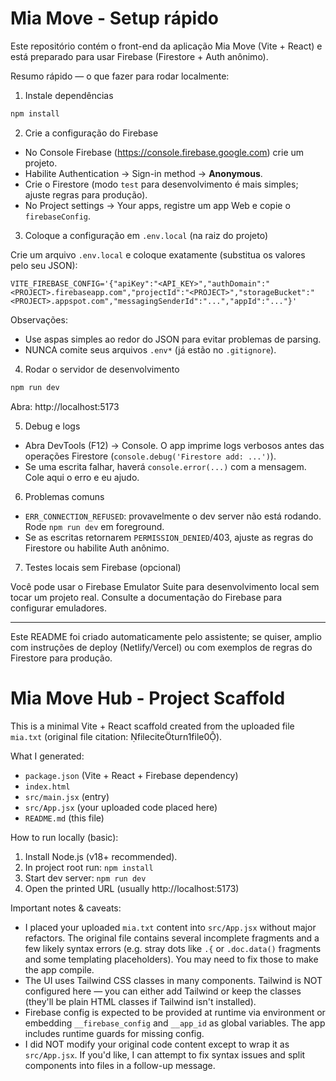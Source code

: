 # Mia Move - Setup rápido

Este repositório contém o front-end da aplicação Mia Move (Vite + React) e está preparado para usar Firebase (Firestore + Auth anônimo).

Resumo rápido — o que fazer para rodar localmente:

1. Instale dependências

```bash
npm install
```

2. Crie a configuração do Firebase

- No Console Firebase (https://console.firebase.google.com) crie um projeto.
- Habilite Authentication → Sign-in method → **Anonymous**.
- Crie o Firestore (modo `test` para desenvolvimento é mais simples; ajuste regras para produção).
- No Project settings → Your apps, registre um app Web e copie o `firebaseConfig`.

3. Coloque a configuração em `.env.local` (na raiz do projeto)

Crie um arquivo `.env.local` e coloque exatamente (substitua os valores pelo seu JSON):

```text
VITE_FIREBASE_CONFIG='{"apiKey":"<API_KEY>","authDomain":"<PROJECT>.firebaseapp.com","projectId":"<PROJECT>","storageBucket":"<PROJECT>.appspot.com","messagingSenderId":"...","appId":"..."}'
```

Observações:
- Use aspas simples ao redor do JSON para evitar problemas de parsing.
- NUNCA comite seus arquivos `.env*` (já estão no `.gitignore`).

4. Rodar o servidor de desenvolvimento

```bash
npm run dev
```

Abra: http://localhost:5173

5. Debug e logs

- Abra DevTools (F12) → Console. O app imprime logs verbosos antes das operações Firestore (`console.debug('Firestore add: ...')`).
- Se uma escrita falhar, haverá `console.error(...)` com a mensagem. Cole aqui o erro e eu ajudo.

6. Problemas comuns

- `ERR_CONNECTION_REFUSED`: provavelmente o dev server não está rodando. Rode `npm run dev` em foreground.
- Se as escritas retornarem `PERMISSION_DENIED`/403, ajuste as regras do Firestore ou habilite Auth anônimo.

7. Testes locais sem Firebase (opcional)

Você pode usar o Firebase Emulator Suite para desenvolvimento local sem tocar um projeto real. Consulte a documentação do Firebase para configurar emuladores.

---

Este README foi criado automaticamente pelo assistente; se quiser, amplio com instruções de deploy (Netlify/Vercel) ou com exemplos de regras do Firestore para produção.

# Mia Move Hub - Project Scaffold

This is a minimal Vite + React scaffold created from the uploaded file `mia.txt` (original file citation: fileciteturn1file0).

What I generated:
- `package.json` (Vite + React + Firebase dependency)
- `index.html`
- `src/main.jsx` (entry)
- `src/App.jsx` (your uploaded code placed here)
- `README.md` (this file)

How to run locally (basic):
1. Install Node.js (v18+ recommended).
2. In project root run: `npm install`
3. Start dev server: `npm run dev`
4. Open the printed URL (usually http://localhost:5173)

Important notes & caveats:
- I placed your uploaded `mia.txt` content into `src/App.jsx` without major refactors. The original file contains several incomplete fragments and a few likely syntax errors (e.g. stray dots like `.{` or `.doc.data()` fragments and some templating placeholders). You may need to fix those to make the app compile.
- The UI uses Tailwind CSS classes in many components. Tailwind is NOT configured here — you can either add Tailwind or keep the classes (they'll be plain HTML classes if Tailwind isn't installed).
- Firebase config is expected to be provided at runtime via environment or embedding `__firebase_config` and `__app_id` as global variables. The app includes runtime guards for missing config.
- I did NOT modify your original code content except to wrap it as `src/App.jsx`. If you'd like, I can attempt to fix syntax issues and split components into files in a follow-up message.
